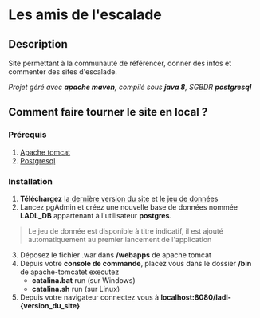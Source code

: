 # Les amis de l'escalade
## Description
Site permettant à la communauté de référencer, donner des infos et commenter des sites d'escalade.

*Projet géré avec **apache maven**, compilé sous **java 8**, SGBDR **postgresql***

## Comment faire tourner le site en local ?
### Prérequis
1. [Apache tomcat](https://tomcat.apache.org/download-90.cgi)
2. [Postgresql](https://www.postgresql.org/download/)

### Installation
1. **Téléchargez** [la dernière version du site](https://github.com/Valaragen/les-amis-de-l-escalade/releases) et [le jeu de données](https://github.com/Valaragen/les-amis-de-l-escalade/releases)
2. Lancez pgAdmin et créez une nouvelle base de données nommée **LADL_DB** appartenant à l'utilisateur **postgres**.
> Le jeu de donnée est disponible à titre indicatif, il est ajouté automatiquement au premier lancement de l'application
3. Déposez le fichier .war dans **/webapps** de apache tomcat
4. Depuis votre **console de commande**, placez vous dans le dossier **/bin** de apache-tomcatet executez
    - **catalina.bat** run (sur Windows)
    - **catalina.sh** run (sur Linux)
5. Depuis votre navigateur connectez vous à **localhost:8080/ladl-{version_du_site}**

